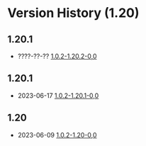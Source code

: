 # Version History (1.20)

## 1.20.1

- ????-??-?? [1.0.2-1.20.2-0,0](1.0.2-1.20.2-0.0.md)

## 1.20.1

- 2023-06-17 [1.0.2-1.20.1-0,0](1.0.2-1.20.1-0.0.md)

## 1.20

- 2023-06-09 [1.0.2-1.20-0,0](1.0.2-1.20.0-0.0.md)